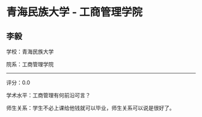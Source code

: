 # 青海民族大学 - 工商管理学院

## 李毅

学校：青海民族大学

院系：工商管理学院

* * *

评分：0.0

学术水平：工商管理有何前沿可言？

师生关系：学生不必上课给他钱就可以毕业，师生关系可以说是很好了。